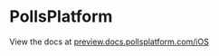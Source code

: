 # PollsPlatform

View the docs at [preview.docs.pollsplatform.com/iOS](https://preview.docs.pollsplatform.com/iOS)
